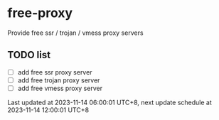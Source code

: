 
# free-proxy
Provide free ssr / trojan / vmess proxy servers


## TODO list
- [ ] add free ssr proxy server
- [ ] add free trojan proxy server
- [ ] add free vmess proxy server

Last updated at 2023-11-14 06:00:01 UTC+8, next update schedule at 2023-11-14 12:00:01 UTC+8

